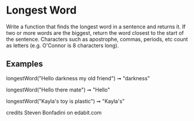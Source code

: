 # Longest Word

Write a function that finds the longest word in a sentence and returns it. If two or more words are the biggest, return the word closest to the start of the sentence. Characters such as apostrophe, commas, periods, etc count as letters (e.g. O'Connor is 8 characters long).

## Examples

longestWord("Hello darkness my old friend") ➞ "darkness"

longestWord("Hello there mate") ➞ "Hello"

longestWord("Kayla's toy is plastic") ➞ "Kayla's"

credits Steven Bonfadini on edabit.com
